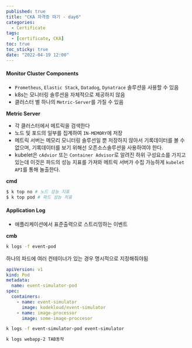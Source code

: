 ```yaml
---
published: true
title: "CKA 자격증 따기 - day6"
categories:
  - Certificate
tags:
  - [certificate, CKA]
toc: true
toc_sticky: true
date: "2022-04-19 12:00"
---
```


#### Monitor Cluster Components

- `Prometheus`, `Elastic Stack`, `Datadog`, `Dynatrace` 솔루션을 사용할 수 있음
- k8s는 모니터링 솔루션을 자체적으로 제공하지 않음
- 클러스터 별 하나의 `Metric-Server`를 가질 수 있음

**Metric Server**

- 각 클러스터에서 메트릭을 검색한다
- 노드 및 포드의 일부를 집계하여 `IN-MEMORY`에 저장
- 메트릭 서버는 메모리 모니터링 솔루션일 뿐 저장하지 않아서 기록데이터를 볼 수 없으며, 기록데이터를 보기 위해선 오픈소스솔루션을 사용하여야 한다.
- kubelet은 `cAdvior` 또는 `Container Advisor`로 알려진 하위 구성요소를 가지고 있는데 이것은 파드의 성능 지표를 가져와 메트릭 서버가 수집 가능하게 `kubelet API`를 통해 놀출한다.

**cmd**

```bash
$ k top no # 노드 성능 지표
$ k top pod # 파드 성능 지표
```

#### Application Log

- 애플리케이션에서 표준출력으로 스트리밍하는 이벤트

**cmb**

```bash
k logs -f event-pod
```

하나의 파드에 여러 컨테이너가 있는 경우 명시적으로 지정해줘야됨

```yaml
apiVersion: v1
kind: Pod
metadata:
  name: event-simulator-pod
spec:
  containers:
    - name: event-simulator
      image: kodekloud/event-simulator
    - name: image-processor
      image: some-image-proccesor
```

```bash
k logs -f event-simulator-pod event-simulator
```

```bash
k logs webapp-2 TAB동작
```
